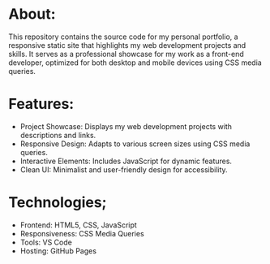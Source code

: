 # About:
This repository contains the source code for my personal portfolio, a responsive static site that highlights my web development projects and skills. It serves as a professional showcase for my work as a front-end developer, optimized for both desktop and mobile devices using CSS media queries.

# Features:
- Project Showcase:
   Displays my web development projects with descriptions and links.
- Responsive Design:
  Adapts to various screen sizes using CSS media queries.
- Interactive Elements:
   Includes JavaScript for dynamic features.
- Clean UI:
  Minimalist and user-friendly design for accessibility.

# Technologies;
- Frontend: HTML5, CSS, JavaScript
- Responsiveness: CSS Media Queries
- Tools: VS Code
- Hosting: GitHub Pages
